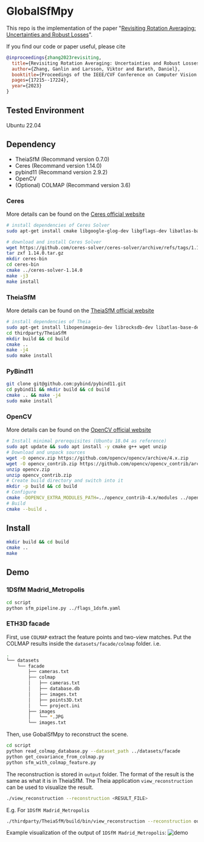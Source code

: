 # GlobalSfMpy

This repo is the implementation of the paper "[Revisiting Rotation Averaging: Uncertainties and Robust Losses](https://openaccess.thecvf.com/content/CVPR2023/papers/Zhang_Revisiting_Rotation_Averaging_Uncertainties_and_Robust_Losses_CVPR_2023_paper.pdf)".

If you find our code or paper useful, please cite
```bibtex
@inproceedings{zhang2023revisiting,
  title={Revisiting Rotation Averaging: Uncertainties and Robust Losses},
  author={Zhang, Ganlin and Larsson, Viktor and Barath, Daniel},
  booktitle={Proceedings of the IEEE/CVF Conference on Computer Vision and Pattern Recognition},
  pages={17215--17224},
  year={2023}
}
```

## Tested Environment
Ubuntu 22.04

## Dependency
* TheiaSfM (Recommand version 0.7.0)
* Ceres (Recommand version 1.14.0)
* pybind11 (Recommand version 2.9.2)
* OpenCV
* (Optional) COLMAP (Recommand version 3.6)

### Ceres
More details can be found on the [Ceres official website](http://ceres-solver.org/installation.html)
```bash
# install dependencies of Ceres Solver
sudo apt-get install cmake libgoogle-glog-dev libgflags-dev libatlas-base-dev libeigen3-dev libsuitesparse-dev

# download and install Ceres Solver
wget https://github.com/ceres-solver/ceres-solver/archive/refs/tags/1.14.0.tar.gz
tar zxf 1.14.0.tar.gz
mkdir ceres-bin
cd ceres-bin
cmake ../ceres-solver-1.14.0
make -j3
make install
```
### TheiaSfM
More details can be found on the [TheiaSfM official website](http://theia-sfm.org/building.html)
```bash
# install dependencies of Theia
sudo apt-get install libopenimageio-dev librocksdb-dev libatlas-base-dev rapidjson-dev libgtest-dev libyaml-cpp-dev
cd thirdparty/TheiaSfM
mkdir build && cd build
cmake ..
make -j4
sudo make install
```

### PyBind11
```bash
git clone git@github.com:pybind/pybind11.git
cd pybind11 && mkdir build && cd build
cmake .. && make -j4
sudo make install
```

### OpenCV
More details can be found on the [OpenCV official website](https://docs.opencv.org/4.x/d7/d9f/tutorial_linux_install.html)
```bash
# Install minimal prerequisites (Ubuntu 18.04 as reference)
sudo apt update && sudo apt install -y cmake g++ wget unzip
# Download and unpack sources
wget -O opencv.zip https://github.com/opencv/opencv/archive/4.x.zip
wget -O opencv_contrib.zip https://github.com/opencv/opencv_contrib/archive/4.x.zip
unzip opencv.zip
unzip opencv_contrib.zip
# Create build directory and switch into it
mkdir -p build && cd build
# Configure
cmake -DOPENCV_EXTRA_MODULES_PATH=../opencv_contrib-4.x/modules ../opencv-4.x
# Build
cmake --build .
```

## Install
```bash
mkdir build && cd build
cmake ..
make
```


## Demo
### 1DSfM Madrid_Metropolis
```bash
cd script
python sfm_pipeline.py ../flags_1dsfm.yaml
```
### ETH3D facade
First, use ```COLMAP``` extract the feature points and two-view matches. Put the COLMAP results inside the ```datasets/facade/colmap``` folder.
i.e.


```bash
.
└── datasets
    └── facade
        ├── cameras.txt
        ├── colmap
        │   ├── cameras.txt
        │   ├── database.db
        │   ├── images.txt
        │   ├── points3D.txt
        │   └── project.ini
        ├── images
        │   └── *.JPG
        └── images.txt
```
Then, use GobalSfMpy to reconstruct the scene.
```bash
cd script
python read_colmap_database.py --dataset_path ../datasets/facade
python get_covariance_from_colmap.py
python sfm_with_colmap_feature.py
```

The reconstruction is stored in ```output``` folder. The format of the result is the same as what it is in TheiaSfM. The Theia application ```view_reconstruction``` can be used to visualize the result. 
```bash
./view_reconstruction --reconstruction <RESULT_FILE>
```
E.g. For ```1DSfM Madrid_Metropolis```
```bash
./thirdparty/TheiaSfM/build/bin/view_reconstruction --reconstruction output/Madrid_Metropolis
```
Example visualization of the output of ```1DSfM Madrid_Metropolis```:
![demo](https://github.com/zhangganlin/GlobalSfMpy/assets/32034109/750de1f2-36b5-485c-982b-2e06fce6cffb)
